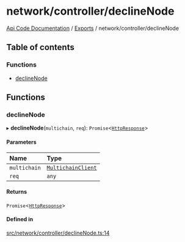 # network/controller/declineNode
 
[Api Code Documentation](../README.md) / [Exports](../modules.md) / network/controller/declineNode

## Table of contents

### Functions

- [declineNode](network_controller_declineNode.md#declinenode)

## Functions

### declineNode

▸ **declineNode**(`multichain`, `req`): `Promise`\<[`HttpResponse`](httpd_lib.md#httpresponse)\>

#### Parameters

| Name | Type |
| :------ | :------ |
| `multichain` | [`MultichainClient`](../interfaces/service_Client_h.MultichainClient.md) |
| `req` | `any` |

#### Returns

`Promise`\<[`HttpResponse`](httpd_lib.md#httpresponse)\>

#### Defined in

[src/network/controller/declineNode.ts:14](https://github.com/openkfw/TruBudget/blob/2e43ea7/api/src/network/controller/declineNode.ts#L14)
